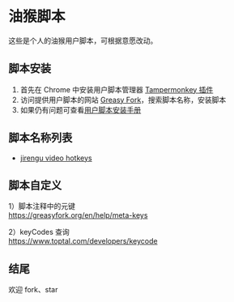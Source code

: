 # 油猴脚本
这些是个人的油猴用户脚本，可根据意愿改动。

## 脚本安装
1. 首先在 Chrome 中安装用户脚本管理器 [Tampermonkey 插件](https://chrome.google.com/webstore/detail/tampermonkey/dhdgffkkebhmkfjojejmpbldmpobfkfo)
2. 访问提供用户脚本的网站 [Greasy Fork](https://greasyfork.org/en)，搜索脚本名称，安装脚本
3. 如果仍有问题可查看[用户脚本安装手册](https://greasyfork.org/zh-CN/help/installing-user-scripts?locale_override=1)

## 脚本名称列表
- [jirengu video hotkeys](https://greasyfork.org/en/scripts/454346-jirengu-video-hotkeys)

## 脚本自定义
1）脚本注释中的元键  
https://greasyfork.org/en/help/meta-keys

2）keyCodes 查询  
https://www.toptal.com/developers/keycode

## 结尾
欢迎 fork、star